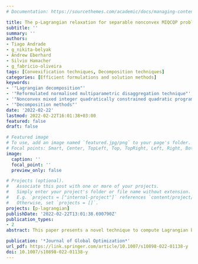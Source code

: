 ```yaml
---
# Documentation: https://sourcethemes.com/academic/docs/managing-content/

title: The p-Lagrangian relaxation for separable nonconvex MIQCQP problems
subtitle: ''
summary: ''
authors:
- Tiago Andrade
- g_nikita-belyak
- Andrew Eberhard
- Silvio Hamacher
- g_fabricio-oliveira
tags: [Convexification techniques, Decomposition techniques]
categories: [Efficient formulations and solution methods]
keywords:
- '"Lagrangian decomposition"'
- '"Reformulated normalised multiparametric disaggregation technique"'
- '"Nonconvex mixed integer quadratically constrained quadratic programs"'
- '"Decomposition methods"'
date: '2022-02-22'
lastmod: 2022-02-22T16:01:38+03:00
featured: false
draft: false

# Featured image
# To use, add an image named `featured.jpg/png` to your page's folder.
# Focal points: Smart, Center, TopLeft, Top, TopRight, Left, Right, BottomLeft, Bottom, BottomRight.
image:
  caption: ''
  focal_point: ''
  preview_only: false

# Projects (optional).
#   Associate this post with one or more of your projects.
#   Simply enter your project's folder or file name without extension.
#   E.g. `projects = ["internal-project"]` references `content/project/deep-learning/index.md`.
#   Otherwise, set `projects = []`.
projects: [p-lagrangian]
publishDate: '2022-02-22T13:01:38.690790Z'
publication_types:
- 2
abstract: This paper presents a novel technique to compute Lagrangian bounds for nonconvex mixed-integer quadratically constrained quadratic programming problems presenting a separable structure (i.e., a separable problems) such as those arising in deterministic equivalent representations of two-stage stochastic programming problems. In general, the nonconvex nature of these models still poses a challenge to the available solvers, which do not consistently perform well for larger-scale instances. Therefore, we propose an appealing alternative algorithm that allows for overcoming computational performance issues. Our novel technique, named the p-Lagrangian decomposition, is a decomposition method that combines Lagrangian decomposition with mixed-integer programming-based relaxations. These relaxations are obtained using the reformulated normalised multiparametric disaggregation technique and can be made arbitrarily precise by means of a precision parameter p. We provide a technical analysis showing the convergent behaviour of the approach as the approximation is made increasingly precise. We observe that the proposed method presents significant reductions in computational time when compared with a previously proposed techniques in the literature and the direct employment of a commercial solver. Moreover, our computational experiments show that the employment of a simple heuristic can recover solutions with small duality gaps.

publication: '*Journal of Global Optimization*'
url_pdf: https://link.springer.com/article/10.1007/s10898-022-01138-y
doi: 10.1007/s10898-022-01138-y
---
```

